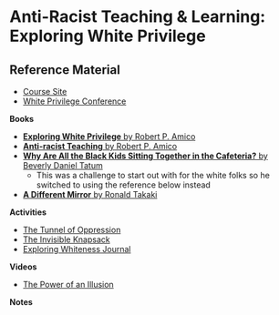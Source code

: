 # Anti-Racist Teaching & Learning: Exploring White Privilege

## Reference Material
- [Course Site](https://sites.google.com/site/robertpamicohomepage/worldviews-appendices)
- [White Privilege Conference](http://www.whiteprivilegeconference.com/)

**Books**
- [**Exploring White Privilege** by Robert P. Amico](https://www.amazon.com/Exploring-Privilege-Critical-Viewpoints-Society/dp/113821308X/ref=pd_sbs_14_1?_encoding=UTF8&pd_rd_i=113821308X&pd_rd_r=0N2S5VBM5MQ12Q7Y9MBW&pd_rd_w=WMIch&pd_rd_wg=9g77U&psc=1&refRID=0N2S5VBM5MQ12Q7Y9MBW)
- [**Anti-racist Teaching** by Robert P. Amico](https://www.amazon.com/Anti-Racist-Teaching-Critical-Viewpoints-Society/dp/1612058833/ref=sr_1_fkmr2_2?ie=UTF8&qid=1496687716&sr=8-2-fkmr2&keywords=author+robert+p.+amico)
- [**Why Are All the Black Kids Sitting Together in the Cafeteria?** by Beverly Daniel Tatum](https://www.amazon.com/Black-Kids-Sitting-Together-Cafeteria/dp/0465083617/ref=sr_1_1?ie=UTF8&qid=1496688306&sr=8-1&keywords=why+are+all+the+black+kids+sitting+together+in+the+cafeteria)
  - This was a challenge to start out with for the white folks so he switched to using the reference below instead
- [**A Different Mirror** by Ronald Takaki](https://www.amazon.com/Different-Mirror-History-Multicultural-America/dp/0316022365/ref=sr_1_1?s=books&ie=UTF8&qid=1496688359&sr=1-1&keywords=a+different+mirror+by+ronald+takaki)



**Activities**
- [The Tunnel of Oppression](https://mss.boisestate.edu/tunnel-of-oppression/enter-the-tunnel/)
- [The Invisible Knapsack](https://www.deanza.edu/faculty/lewisjulie/White%20Priviledge%20Unpacking%20the%20Invisible%20Knapsack.pdf)
- [Exploring Whiteness Journal](https://docs.google.com/document/d/1LZCfhABcpqBoiWRa8mnuvMoRCXeb2KPNXQEIkcu6RY8/edit)

**Videos**
- [The Power of an Illusion](http://newsreel.org/video/race-the-power-of-an-illusion)

**Notes**
